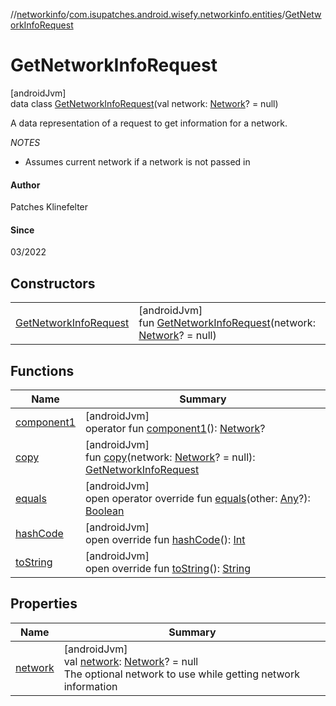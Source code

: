 //[networkinfo](../../../index.md)/[com.isupatches.android.wisefy.networkinfo.entities](../index.md)/[GetNetworkInfoRequest](index.md)

# GetNetworkInfoRequest

[androidJvm]\
data class [GetNetworkInfoRequest](index.md)(val network: [Network](https://developer.android.com/reference/kotlin/android/net/Network.html)? = null)

A data representation of a request to get information for a network.

*NOTES*

- 
   Assumes current network if a network is not passed in

#### Author

Patches Klinefelter

#### Since

03/2022

## Constructors

| | |
|---|---|
| [GetNetworkInfoRequest](-get-network-info-request.md) | [androidJvm]<br>fun [GetNetworkInfoRequest](-get-network-info-request.md)(network: [Network](https://developer.android.com/reference/kotlin/android/net/Network.html)? = null) |

## Functions

| Name | Summary |
|---|---|
| [component1](component1.md) | [androidJvm]<br>operator fun [component1](component1.md)(): [Network](https://developer.android.com/reference/kotlin/android/net/Network.html)? |
| [copy](copy.md) | [androidJvm]<br>fun [copy](copy.md)(network: [Network](https://developer.android.com/reference/kotlin/android/net/Network.html)? = null): [GetNetworkInfoRequest](index.md) |
| [equals](../-network-info-data/index.md#585090901%2FFunctions%2F373461554) | [androidJvm]<br>open operator override fun [equals](../-network-info-data/index.md#585090901%2FFunctions%2F373461554)(other: [Any](https://kotlinlang.org/api/latest/jvm/stdlib/kotlin/-any/index.html)?): [Boolean](https://kotlinlang.org/api/latest/jvm/stdlib/kotlin/-boolean/index.html) |
| [hashCode](../-network-info-data/index.md#1794629105%2FFunctions%2F373461554) | [androidJvm]<br>open override fun [hashCode](../-network-info-data/index.md#1794629105%2FFunctions%2F373461554)(): [Int](https://kotlinlang.org/api/latest/jvm/stdlib/kotlin/-int/index.html) |
| [toString](../-network-info-data/index.md#1616463040%2FFunctions%2F373461554) | [androidJvm]<br>open override fun [toString](../-network-info-data/index.md#1616463040%2FFunctions%2F373461554)(): [String](https://kotlinlang.org/api/latest/jvm/stdlib/kotlin/-string/index.html) |

## Properties

| Name | Summary |
|---|---|
| [network](network.md) | [androidJvm]<br>val [network](network.md): [Network](https://developer.android.com/reference/kotlin/android/net/Network.html)? = null<br>The optional network to use while getting network information |
